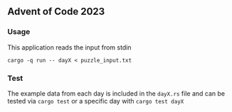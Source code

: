 ## Advent of Code 2023

### Usage

This application reads the input from stdin

`cargo -q run -- dayX < puzzle_input.txt`

### Test

The example data from each day is included in the `dayX.rs` file and can be
tested via `cargo test` or a specific day with `cargo test dayX`